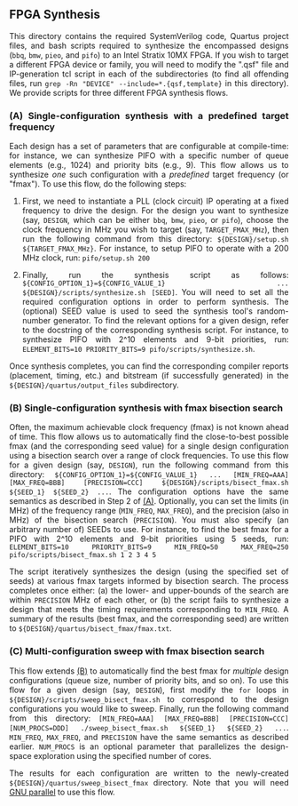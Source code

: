 <div align="justify">

## FPGA Synthesis

This directory contains the required SystemVerilog code, Quartus project files, and bash scripts required to synthesize the encompassed designs (`bbq`, `bmw`, `pieo`, and `pifo`) to an Intel Stratix 10MX FPGA. If you wish to target a different FPGA device or family, you will need to modify the ".qsf" file and IP-generation tcl script in each of the subdirectories (to find all offending files, run `grep -Rn "DEVICE" --include=*.{qsf,template}` in this directory). We provide scripts for three different FPGA synthesis flows.

### (A) Single-configuration synthesis with a predefined target frequency

Each design has a set of parameters that are configurable at compile-time: for instance, we can synthesize PIFO with a specific number of queue elements (e.g., 1024) and priority bits (e.g., 9). This flow allows us to synthesize _one_ such configuration with a _predefined_ target frequency (or "fmax"). To use this flow, do the following steps:

1. First, we need to instantiate a PLL (clock circuit) IP operating at a fixed frequency to drive the design. For the design you want to synthesize (say, `DESIGN`, which can be either `bbq`, `bmw`, `pieo`, or `pifo`), choose the clock frequency in MHz you wish to target (say, `TARGET_FMAX_MHz`), then run the following command from this directory: ```${DESIGN}/setup.sh ${TARGET_FMAX_MHz}```. For instance, to setup PIFO to operate with a 200 MHz clock, run: ```pifo/setup.sh 200```

2. Finally, run the synthesis script as follows: ```${CONFIG_OPTION_1}=${CONFIG_VALUE_1} ... ${DESIGN}/scripts/synthesize.sh [SEED]```. You will need to set all the required configuration options in order to perform synthesis. The (optional) SEED value is used to seed the synthesis tool's random-number generator. To find the relevant options for a given design, refer to the docstring of the corresponding synthesis script. For instance, to synthesize PIFO with 2^10 elements and 9-bit priorities, run: ```ELEMENT_BITS=10 PRIORITY_BITS=9 pifo/scripts/synthesize.sh```.

Once synthesis completes, you can find the corresponding compiler reports (placement, timing, etc.) and bitstream (if successfully generated) in the ```${DESIGN}/quartus/output_files``` subdirectory.

### (B) Single-configuration synthesis with fmax bisection search

Often, the maximum achievable clock frequency (fmax) is not known ahead of time. This flow allows us to automatically find the close-to-best possible fmax (and the corresponding seed value) for a single design configuration using a bisection search over a range of clock frequencies. To use this flow for a given design (say, `DESIGN`), run the following command from this directory: ```${CONFIG_OPTION_1}=${CONFIG_VALUE_1} ... [MIN_FREQ=AAA] [MAX_FREQ=BBB] [PRECISION=CCC] ${DESIGN}/scripts/bisect_fmax.sh ${SEED_1} ${SEED_2} ...```. The configuration options have the same semantics as described in Step 2 of [(A)](#a-single-configuration-synthesis-with-a-predefined-target-frequency). Optionally, you can set the limits (in MHz) of the frequency range (`MIN_FREQ`, `MAX_FREQ`), and the precision (also in MHz) of the bisection search (`PRECISION`). You must also specify (an arbitrary number of) SEEDs to use. For instance, to find the best fmax for a PIFO with 2^10 elements and 9-bit priorities using 5 seeds, run: ```ELEMENT_BITS=10 PRIORITY_BITS=9 MIN_FREQ=50 MAX_FREQ=250 pifo/scripts/bisect_fmax.sh 1 2 3 4 5```

The script iteratively synthesizes the design (using the specified set of seeds) at various fmax targets informed by bisection search. The process completes once either: (a) the lower- and upper-bounds of the search are within `PRECISION` MHz of each other, or (b) the script fails to synthesize a design that meets the timing requirements corresponding to `MIN_FREQ`. A summary of the results (best fmax, and the corresponding seed) are written to `${DESIGN}/quartus/bisect_fmax/fmax.txt`.

### (C) Multi-configuration sweep with fmax bisection search

This flow extends [(B)](#b-single-configuration-synthesis-with-fmax-bisection-search) to automatically find the best fmax for _multiple_ design configurations (queue size, number of priority bits, and so on). To use this flow for a given design (say, `DESIGN`), first modify the `for` loops in `${DESIGN}/scripts/sweep_bisect_fmax.sh` to correspond to the design configurations you would like to sweep. Finally, run the following command from this directory: ```[MIN_FREQ=AAA] [MAX_FREQ=BBB] [PRECISION=CCC] [NUM_PROCS=DDD] ./sweep_bisect_fmax.sh ${SEED_1} ${SEED_2} ...```. `MIN_FREQ`, `MAX_FREQ`, and `PRECISION` have the same semantics as described earlier. `NUM_PROCS` is an optional parameter that parallelizes the design-space exploration using the specified number of cores.

The results for each configuration are written to the newly-created `${DESIGN}/quartus/sweep_bisect_fmax` directory. Note that you will need [GNU parallel](https://www.gnu.org/software/parallel/) to use this flow.

</div>
